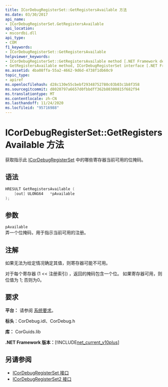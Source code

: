 ```yaml
---
title: ICorDebugRegisterSet::GetRegistersAvailable 方法
ms.date: 03/30/2017
api_name:
- ICorDebugRegisterSet.GetRegistersAvailable
api_location:
- mscordbi.dll
api_type:
- COM
f1_keywords:
- ICorDebugRegisterSet::GetRegistersAvailable
helpviewer_keywords:
- ICorDebugRegisterSet::GetRegistersAvailable method [.NET Framework debugging]
- GetRegistersAvailable method, ICorDebugRegisterSet interface [.NET Framework debugging]
ms.assetid: 4ba08ffa-55a2-4662-9d6d-4738f1db60c9
topic_type:
- apiref
ms.openlocfilehash: d28c130e55cbebf29348752780c03b03c1b8f358
ms.sourcegitcommit: d8020797a6657d0fbbdff362b80300815f682f94
ms.translationtype: MT
ms.contentlocale: zh-CN
ms.lasthandoff: 11/24/2020
ms.locfileid: "95716988"
---
```

# <a name="icordebugregistersetgetregistersavailable-method"></a>ICorDebugRegisterSet::GetRegistersAvailable 方法

获取指示此 [ICorDebugRegisterSet](icordebugregisterset-interface.md) 中的哪些寄存器当前可用的位掩码。  
  
## <a name="syntax"></a>语法  
  
```cpp  
HRESULT GetRegistersAvailable (  
    [out] ULONG64   *pAvailable  
);  
```  
  
## <a name="parameters"></a>参数  

 `pAvailable`  
 弄一个位掩码，用于指示当前可用的注册。  
  
## <a name="remarks"></a>注解  

 如果无法为给定情况确定其值，则寄存器可能不可用。  
  
 对于每个寄存器 (1 << 注册索引) ，返回的掩码包含一个位。 如果寄存器可用，则位值为 1; 否则为0。  
  
## <a name="requirements"></a>要求  

 **平台：** 请参阅 [系统要求](../../get-started/system-requirements.md)。  
  
 **标头**：CorDebug.idl、CorDebug.h  
  
 **库：** CorGuids.lib  
  
 **.NET Framework 版本：**[!INCLUDE[net_current_v10plus](../../../../includes/net-current-v10plus-md.md)]  
  
## <a name="see-also"></a>另请参阅

- [ICorDebugRegisterSet 接口](icordebugregisterset-interface.md)
- [ICorDebugRegisterSet2 接口](icordebugregisterset2-interface.md)
